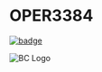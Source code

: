 # OPER3384


[![badge](https://img.shields.io/static/v1?label=OPER%203384%20%20%E2%80%A2%20%20Predictive%20Analytics&message=Project%20Team%2010&style=plastic&color=red)](https://mybinder.org/v2/gh/tavlarios/OPER3384/HEAD?filepath=IMDB%20Project.ipynb)


![BC Logo](data%3Aimage%2Fpng%3Bbase64%2CiVBORw0KGgoAAAANSUhEUgAAACMAAAAjCAYAAAAe2bNZAAAL30lEQVRYha2YWXBU17WG28FV4TqJb5wqMwgsBIhBCJ19TrfULXVLaswg0AACgSDXjjDBDIIkJo6JATHZEIHmHtQajACNqJk0S2hCakmtAZlZoMlcTxgTfI3hgRfngfruwwEZhyQ2uXdVrTpVu7vW%2Fs%2FZa%2F%2FrX0ujeQbz8vIavSzIMypjjWQ9vt7Q0Rgfeqd9k%2Bmha4OB9k2mh43xoXdKNxjcaWsk6%2FLgyYu9vLxGP0v8H2W%2BUzw809ZI1pbNpvtl0TpsQsbiJ0iZKUicKkiaLjhqVkbWbZLM6WgdLZtN99PjhM1n8vhJ%2F2cQHh4eLySvVpJaNpq%2BzdWrG2XrZbICZOw6mYQxEgljJPZ7CU4s1nJisZb02YLDoQrJMwRZOkFOgEzLRtO3KXFy8tixY3%2F2bwExzJ4oNfzRNJRvVrDJgtRZgvdekSgOU8jSCwrnKyNgMvwEBfMUmtb6s2ucRGmElmOLtCRNF2TqBB8EyuSbFerfMg4H%2B04QzwRkhXlqeEu88UF2gIxVCJwRWnaOlTg4TSJjtiB99uMj0mLzN5JtCsYWYCRxqo6D3hI2RZCpFVhlmeIwLfu8JBz%2BMlk6mZb4oAcrQ6dE%2FGggzWsD%2F2aX1Vw4Fq6%2BYcFchYPeArveSP3233OlLI9h13EG3HX0dzYy4K5j2HWcq%2BWHaUh4C0egifc9JXKDZPLnKiTPFNgUQaqPoHlt4N9WmKeG%2F%2BDRtMQbH2T4CtJ8BQe8BXatzOEQhXTZSGf6NgY7aunvqP9BH3TX0mXZQYbWRIafYM8EidMxOormK6T6CFrijQ8MsydK%2FxCIh4fHCw1bTEPZATLve0qcWqpjn6eaD2WvzaVy10IKty2mcPsSinZEU7RjKUUJyyhKiKFo53L1mbBMXd8RTeH2JRRuW0z1nnDKXptHmq%2FAoRMUh2nZ7yWRo5dp2GIc8vDweOEpMClxcnK%2BWSHLXybNV82LNF9BxZux3KjYj%2BT5IhqN5il%2FftRzvPziT%2FnJc0%2F%2FptFo0Hv%2FihsV%2B6iK%2FzW7x6vJnTRdItVHkG9WSF6tJH0PiM%2Fk8ZNaNpq%2BTZomyDbIlEZoSZkpcWxlDIPdLQyfyRoB8%2FyoUSMbjfnlaLbGmclL%2FRPvxoXyi%2F94Ho1Gw3MaDaNG%2FWQEzPAZB4PdrThfjyV5hiB%2FrkJeqEKaj6Blo%2Blb3ykeniNg0uOELUcvs3eielUdOoFFG8hAYwn9HXUMV6ey1OBJuL8Hm%2BOiiAj2QT%2FjZf6w1I8jZXU0liaTd7KK9eEzMfuNI8rsR%2Fxri1hh8mSeNJ7h6hT6O%2BoYaC7Frg%2FCKgRFCxSOzpHJ0cukrZasGo1GpfiWzab7NiEoWaglL0QlLHfGLvq7ztLfdZbhmgzkSf9J4hsKFfY%2FcizxdbzG%2FoyN0QqFFTXUHbdSXFZOXJgP8tRfcTzlTWodb%2FGHqOnql6lJH4nVZd%2BLXaumQspMQcZsQctm030vL6%2FRmmVBnlFl0boRAnP4C%2ByGYAa7mug%2F56b%2FnJvhOjuS54uc2DaPL06%2Fw8fF6%2FGe%2BDJGn5c5mrQJZ7GDnPfWIE95CbOYxGfOzdw8uYXUtQb03i8xXGcdiTXY3UyWyUyGn8QBb4m8EIWyaB3LgjyjNGlrJKtNCJwRClZZJtVHcGbrevpdFSM%2BXHEA6ZVfoNFonkrUsb8cTbi%2FB%2BNeGj2y9twT%2F9N7v8RwReL34jVs38RBbzU%2FM%2FxkrJJM%2BhuSRePcYHCnzRIcNisUzteSOktw%2BWQu%2Fb1dIz5cl8nSGWOZ%2FfOfP7Ov8vNguM72vXhXyw%2BzZ4LEqWjtoysv49xgcGsa40Pv5Bpk9k1SOSXRW0v36Sxaa07T3VxLn6ua4cokOhYZcBkCntk7owIZrjzI1dYqes6eobXmND3luSTP1HHAW3DErGBXZBrjQ%2B9o2jeZHlqFTFGYlqNzFKy6QGqd%2Bbja3LQ0NdHnVhN4BEyYkYqYKOpiY2l5ZytdGRZqfvM6XRYrZ99%2Bm7rYWMqWRdK2IOg7MDUZXOlopqvDzY3%2F%2FpRaZwFZQUYK5ynYtTIOnUz7JtNDjWuDAYsk2DtRwuIncASaqHIWUlFZQ3tTPf097QzVWOhYZKAtRM%2F5bZGcbzrJrS%2Fv8tev7nP7zjf09Q3y6ee3ufM%2F97n15V06q%2FK5%2BOdI2oL1dEYFMlRjob%2BnnY7mRlxtbqqOF5MTHELJQoWC%2BVqy9TKujQY07ZtMDx3%2BMjvHSqTPVvml%2FIgVd2cPrtpy%2BtuqGCpPxL3IQM%2FyEK4fXDEC5vKVAaprG%2Bjs7KWz%2B0Nu3b77CMxRBg6soHtZsAqmPJH%2Btira6qtwudyUHbaQqTeSMlOQ7iuRrX%2F0ZRrjQ%2B9Y%2FGRKFmnJDVLY56WlrshOV1cv7a2t9Pd2MVSbiTvSwLmVIfQnx3K%2B8QR91z7i8pUBWts6cbk6uXj5GhcuXeOTT2%2FTWXmEweRYepYH0xUdxFBtJv29XdRWVnLyVDkNpbkkTtWxb5LErnGqLGmMD72jcW4wuFN9BLs9JDL9VcHUc%2FQABQWFuFpcXHNVMlCRQndMEO1zDFzavZiaQitH80vo6Oxl%2BMZnXLzYx9BHn%2FDh%2BavU1DTSdjqXywmLaTcbOLfSyEBFCn2tFTQ3NVN2uowLJakkjJHI1MnsmaDWKecGg1uTsUayWiWZ3eMlrIoqJc%2B8%2BzuOl5RQW9dAV3MD1%2BsLuLAmhHOxIfQnxeI6lcOVi5fobq2nuzIH17Fk2isO0eVq5vKFSzQWpzGYFEtPTDCX1oVyvb6Q7pYmysoqOeV00pCwhYQxElZZZreH9B3P%2FD0D27Uydn0w1UU5tLV3Ul%2BrXu%2Brb5txGQK4sC6M3m0R9LwdTt87UfQlRHE%2BcQGDe6O5tn0J3Vsj6dkeyYXfLsBlCKBv66v0uWro7e6hofEsNccO4TCGkjhVjOw5wsCPa5NDp1brI2aZtFmCjpR3OVl6jNq6BjobKhm0LMcV%2BIw8ExjAUOYqWmtOUVVdh7O4kE7LDg5OExyZo1C8UItdkb%2BrTd%2Br2hMk3veUOLZIIUMJ4mxpLvUNzTQ1t%2FJhcQI9MYG0mQMY3L%2BUa9sicJn86ftzBDfz13Fx43xcxgCu71zCwN5I2kIDOLcyiN6S96ira6SiohrXiTys%2FiY%2BMKoXJn22UKv2mkdV%2B0k9c2CqoDRCy75Jgr9MlihZHkVlvp22Njd9F89zw7KEz7PCuVcWx9cn%2FouP7eHcr1rH%2FdrN3Kt8k48ywrlXtZ57p3%2FDZ7Ywhm0xnHKW0tDQRFVBJs5V0aTNEjgjtRycpgJ5Ss9oNBpN8molKd%2Bs4PAXJE2TSJkpkekvU77xDSqLP%2BD69SH%2BermBmzkLuH14Ibdy53O3JJpvTqzi3qnX%2BObEKu6WRHMzN4yvCiL5PHchd%2FrdVNecoarkEJW%2FW8tfJqtcljBGIi9Y%2FsdK70kNbJdl9nioYIoWqHq1JHYpDYU2ztTW8kVnCZ9mvspXh17lbn4Yd4siuFscpT7zw%2Fjq0Kt8kjmPL3orqauupqnEQemvY9g1TuKQSeHEYi1FCxQc2n%2BhgTWa77qDHL3MrnESzggtabMEecEyFsVAa8oOyo9YKc%2FaxbW0OXyZbebrw3P5%2Bsg8vj48ly%2BzzVxOnUvloYOUH7XRlr6LDDkQu1bGIqkxbUKQ4fsD3cFje9w3pfkIrELwgVEhabrgkEnlIJs%2BmDM7%2FkRX9rt8kh%2FHTYeZW1mhfO4w83HROtzZO6jf%2BQ6Zger1TfUR7J%2BsdgUWSZAdIP%2B4vulJQC3xxgeZikxeiEyWXq3qj3nhvVckDngL9k%2FRYtVqKQ4PIEPWcWCaqvwtQiZ5hnrMqT5qW5ziI8g1qB3ljwby5JE97rWTp6vd5WMwiVMkCucrnIrW4vAX5AbKFC1QKJinlpPScO0I4LwQBYdWbUsathiHfvBo%2Fpk9OYXI0cskTxfsHKsWttIIhcL5qni3ySphOiO17PaQsEiCnECZLH95ZAqRvFpJ%2BqfJ%2Biz29%2FMZqyST7is4apaxCpkcgyBTpzJ3bqCMTciUPZrPpK2WrE%2FxyP%2BHeXt7%2FzTGOCkyfY1kOb7xX0%2BulgV5Rj3r5Op%2FAQeK6gCi8LAEAAAAAElFTkSuQmCC%0D%0A)

